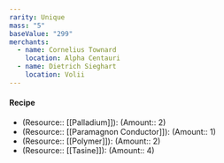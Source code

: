 ```yaml
---
rarity: Unique
mass: "5"
baseValue: "299"
merchants:
  - name: Cornelius Townard
    location: Alpha Centauri
  - name: Dietrich Sieghart
    location: Volii
---
```

#### Recipe
- (Resource:: [[Palladium]]): (Amount:: 2)
- (Resource:: [[Paramagnon Conductor]]): (Amount:: 1)
- (Resource:: [[Polymer]]): (Amount:: 2)
- (Resource:: [[Tasine]]): (Amount:: 4)